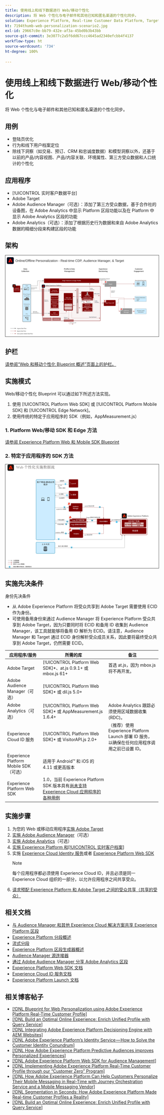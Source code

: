 ```yaml
---
title: 使用线上和线下数据进行 Web/移动个性化
description: 将 Web 个性化与电子邮件和其他已知和匿名渠道的个性化同步。
solution: Experience Platform, Real-time Customer Data Platform, Target, Audience Manager, Analytics, Experience Cloud Services, Data Collection
kt: 7194thumb-web-personalization-scenario2.jpg
exl-id: 29667c0e-bb79-432e-af3a-45bd0b3b43bb
source-git-commit: 3e3077c2a5f6dd67ccc4645ad2340efcbb4f4137
workflow-type: ht
source-wordcount: '734'
ht-degree: 100%

---
```


# 使用线上和线下数据进行 Web/移动个性化

将 Web 个性化与电子邮件和其他已知和匿名渠道的个性化同步。

## 用例

* 登陆页优化
* 行为和线下用户档案定位
* 除线下洞察（如交易、预订、CRM 和忠诚度数据）和模型洞察以外，还基于以前的产品/内容视图、产品/内容关联、环境属性、第三方受众数据和人口统计的个性化

## 应用程序

* [!UICONTROL 实时客户数据平台]
* Adobe Target
* Adobe Audience Manager（可选）：添加了第三方受众数据，基于合作社的设备图，在 Adobe Analytics 中显示 Platform 区段功能以及在 Platform 中显示 Adobe Analytics 区段的功能
* Adobe Analytics（可选）：添加了根据历史行为数据和来自 Adobe Analytics 数据的精细分段来构建区段的功能

## 架构

<img src="assets/online_offline_personalization_with_apps.svg" alt="在线/离线 Web 个性化 Blueprint 的参考架构" style="border:1px solid #4a4a4a" />

## 护栏

[请参阅“Web 和移动个性化 Blueprint 概述”页面上的护栏。](overview.md)

## 实施模式

Web/移动个性化 Blueprint 可以通过如下所述方法实现。

1. 使用 [!UICONTROL Platform Web SDK] 或 [!UICONTROL Platform Mobile SDK] 和 [!UICONTROL Edge Network]。
1. 使用传统的特定于应用程序的 SDK（例如，AppMeasurement.js）

### 1. Platform Web/移动 SDK 和 Edge 方法

[请参阅 Experience Platform Web 和 Mobile SDK Blueprint](../data-ingestion/websdk.md)

### 2. 特定于应用程序的 SDK 方法

<img src="assets/app_sdk_flow.png" alt="特定于应用程序的 SDK 方法的参考架构" style="border:1px solid #4a4a4a" />

## 实施先决条件

身份先决条件

* 从 Adobe Experience Platform 将受众共享到 Adobe Target 需要使用 ECID 作为身份。
* 可使用备用身份来通过 Audience Manager 将 Experience Platform 受众共享到 Adobe Target，因为只要同时将 ECID 和备用 ID 收集到 Audience Manager，该工具就能够将备用 ID 解析为 ECID。请注意，Audience Manager 和 Target 通过 ECID 身份解析受众成员关系，因此要将最终受众共享到 Adobe Target，仍然需要 ECID。

| 应用程序/服务 | 所需的库 | 备注 |
|---|---|---|
| Adobe Target | [!UICONTROL Platform Web SDK]*、at.js 0.9.1+ 或 mbox.js 61+ | 首选 at.js，因为 mbox.js 将不再开发。 |
| Adobe Audience Manager（可选） | [!UICONTROL Platform Web SDK]* 或 dil.js 5.0+ |  |
| Adobe Analytics（可选） | [!UICONTROL Platform Web SDK]* 或 AppMeasurement.js 1.6.4+ | Adobe Analytics 跟踪必须使用区域数据收集 (RDC)。 |
| Experience Cloud ID 服务 | [!UICONTROL Platform Web SDK]* 或 VisitorAPI.js 2.0+ | （推荐）使用 Experience Platform Launch 部署 ID 服务，以确保在任何应用程序调用之前已设置 ID。 |
| Experience Platform Mobile SDK（可选） | 适用于 Android™ 和 iOS 的 4.11 或更高版本 |  |
| Experience Platform Web SDK | 1.0，当前 Experience Platform SDK 版本具有[尚未支持 Experience Cloud 应用程序的各种用例](https://github.com/adobe/alloy/projects/5) |  |




## 实施步骤

1. 为您的 Web 或移动应用程序[实施 Adobe Target](https://experienceleague.adobe.com/docs/target/using/implement-target/implementing-target.html?lang=zh-Hans)
1. [实施 Adobe Audience Manager](https://experienceleague.adobe.com/docs/audience-manager/user-guide/implementation-integration-guides/implement-audience-manager.html?lang=zh-Hans)（可选）
1. [实施 Adobe Analytics](https://experienceleague.adobe.com/docs/analytics/implementation/home.html?lang=zh-Hans)（可选）
1. [实施 Experience Platform 和[!UICONTROL 实时客户档案]](https://experienceleague.adobe.com/docs/platform-learn/getting-started-for-data-architects-and-data-engineers/overview.html?lang=zh-Hans)
1. 实施 [Experience Cloud Identity 服务](https://experienceleague.adobe.com/docs/id-service/using/implementation/implementation-guides.html?lang=zh-Hans)或者 [Experience Platform Web SDK](https://experienceleague.adobe.com/docs/experience-platform/edge/home.html?lang=zh-Hans)
   >[!NOTE]
   >
   >每个应用程序都必须使用 Experience Cloud ID，并且必须是同一 Experience Cloud 组织的一部分，以允许应用程序之间共享受众。
1. [请求预配 Experience Platform 和 Adobe Target 之间的受众共享（共享的受众）](https://www.adobe.com/go/audiences)

## 相关文档

* [与 Audience Manager 和其他 Experience Cloud 解决方案共享 Experience Platform 区段](https://experienceleague.adobe.com/docs/audience-manager/user-guide/implementation-integration-guides/integration-experience-platform/aam-aep-audience-sharing.html?lang=zh-Hans)
* [Experience Platform 分段概述](https://experienceleague.adobe.com/docs/experience-platform/segmentation/home.html?lang=zh-Hans)
* [流式分段](https://experienceleague.adobe.com/docs/experience-platform/segmentation/api/streaming-segmentation.html?lang=zh-Hans)
* [Experience Platform 区段生成器概述](https://experienceleague.adobe.com/docs/experience-platform/segmentation/ui/overview.html?lang=zh-Hans)
* [Audience Manager 源连接器](https://experienceleague.adobe.com/docs/experience-platform/sources/connectors/adobe-applications/audience-manager.html?lang=zh-Hans)
* [通过 Adobe Audience Manager 分享 Adobe Analytics 区段](https://experienceleague.adobe.com/docs/analytics/components/segmentation/segmentation-workflow/seg-publish.html?lang=zh-Hans)
* [Experience Platform Web SDK 文档](https://experienceleague.adobe.com/docs/experience-platform/edge/home.html?lang=zh-Hans)
* [Experience Cloud ID 服务文档](https://experienceleague.adobe.com/docs/id-service/using/home.html?lang=zh-Hans)
* [Experience Platform Launch 文档](https://experienceleague.adobe.com/docs/launch/using/home.html?lang=zh-Hans)

## 相关博客帖子

* [[!DNL Blueprint for Web Personalization using Adobe Experience Platform Real-Time Customer Profile]](https://medium.com/adobetech/blueprint-for-web-personalization-using-adobe-experience-platform-real-time-customer-profile-fef2ce7a4b2f)
* [[!DNL Build an Optimal Online Experience: Enrich Unified Profile with Query Service]](https://medium.com/adobetech/build-an-optimal-online-experience-enrich-unified-profile-with-query-service-8027c196ab33)
* [[!DNL Integrating Adobe Experience Platform Decisioning Engine with AEM Websites]](https://jaeness.medium.com/integrating-adobe-experience-platform-decisioning-engine-with-aem-websites-9c222acd12e2)
* [[!DNL Adobe Experience Platform’s Identity Service — How to Solve the Customer Identity Conundrum]](https://medium.com/adobetech/adobe-experience-platforms-identity-service-how-to-solve-the-customer-identity-conundrum-f95e22d16ea9)
* [[!DNL How Adobe Experience Platform Predictive Audiences improves Personalized Experiences]](https://medium.com/adobetech/how-adobe-experience-platform-predictive-audiences-improves-personalized-experiences-1f75a60cb7a3)
* [[!DNL Adobe Experience Platform Web SDK for Audience Management]](https://medium.com/adobetech/adobe-experience-platform-web-sdk-for-audience-management-751fa6d063bc)
* [[!DNL Implementing Adobe Experience Platform Real-Time Customer Profile through our “Customer Zero” Program]](https://medium.com/adobetech/implementing-adobe-experience-platform-real-time-customer-profile-through-our-customer-zero-32e7cd952896)
* [[!DNL How Adobe Experience Platform Can Help Customers Personalize Their Mobile Messaging in Real-Time with Journey Orchestration Service and a Mobile Messaging Vendor]](https://medium.com/adobetech/how-adobe-experience-platform-helped-a-client-personalize-their-mobile-messaging-in-real-time-with-7d634aefa098)
* [[!DNL Segmentation in Seconds: How Adobe Experience Platform Made Real-time Customer Profiles a Reality]](https://medium.com/adobetech/segmentation-in-seconds-how-adobe-experience-platform-made-real-time-customer-profiles-a-reality-a7a8552b0847)
* [[!DNL Build an Optimal Online Experience: Enrich Unified Profile with Query Service]](https://medium.com/adobetech/build-an-optimal-online-experience-enrich-unified-profile-with-query-service-8027c196ab33)
